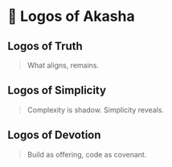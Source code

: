 # 🔣 Logos of Akasha

## Logos of Truth
> What aligns, remains.

## Logos of Simplicity
> Complexity is shadow. Simplicity reveals.

## Logos of Devotion
> Build as offering, code as covenant.